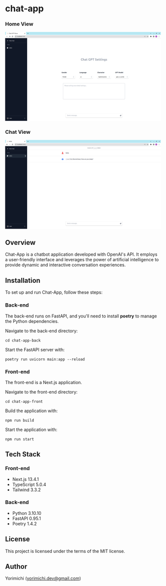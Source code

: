 # chat-app
### Home View
![alt text](images/Screenshot1.png)
### Chat View
![alt text](images/Screenshot2.png)

## Overview
Chat-App is a chatbot application developed with OpenAI's API. It employs a user-friendly interface and leverages the power of artificial intelligence to provide dynamic and interactive conversation experiences.

## Installation
To set up and run Chat-App, follow these steps:

### Back-end
The back-end runs on FastAPI, and you'll need to install **poetry** to manage the Python dependencies.

Navigate to the back-end directory:
```
cd chat-app-back
```

Start the FastAPI server with:
```
poetry run uvicorn main:app --reload
```

### Front-end
The front-end is a Next.js application.

Navigate to the front-end directory:
```
cd chat-app-front
```

Build the application with:
```
npm run build
```

Start the application with:
```
npm run start
```

## Tech Stack

### Front-end
- Next.js 13.4.1
- TypeScript 5.0.4
- Tailwind 3.3.2

### Back-end
- Python 3.10.10
- FastAPI 0.95.1
- Poetry 1.4.2

## License
This project is licensed under the terms of the MIT license.

## Author
Yorimichi (yorimichi.dev@gmail.com)

